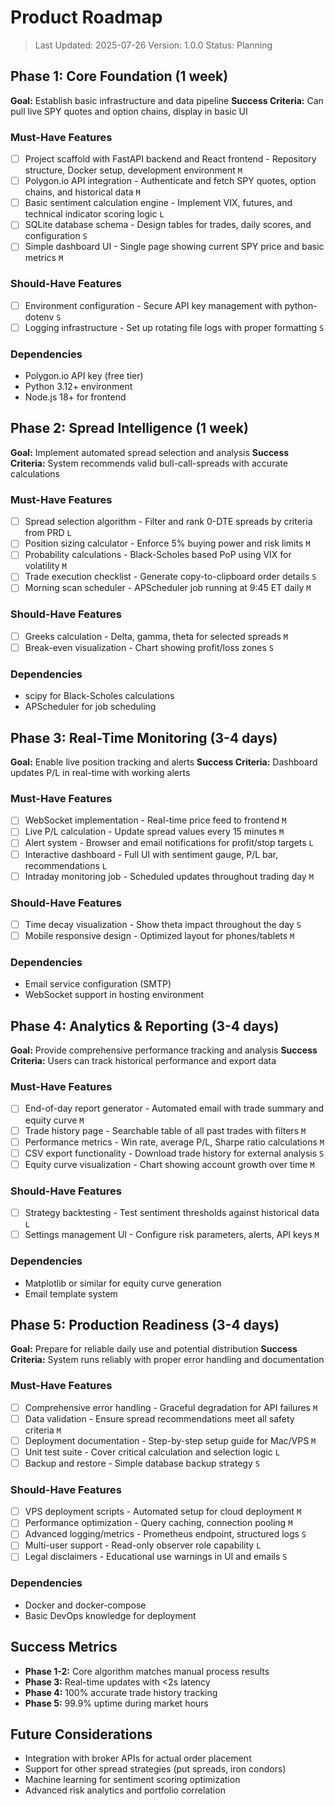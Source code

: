 # Product Roadmap

> Last Updated: 2025-07-26
> Version: 1.0.0
> Status: Planning

## Phase 1: Core Foundation (1 week)

**Goal:** Establish basic infrastructure and data pipeline
**Success Criteria:** Can pull live SPY quotes and option chains, display in basic UI

### Must-Have Features

- [ ] Project scaffold with FastAPI backend and React frontend - Repository structure, Docker setup, development environment `M`
- [ ] Polygon.io API integration - Authenticate and fetch SPY quotes, option chains, and historical data `M`
- [ ] Basic sentiment calculation engine - Implement VIX, futures, and technical indicator scoring logic `L`
- [ ] SQLite database schema - Design tables for trades, daily scores, and configuration `S`
- [ ] Simple dashboard UI - Single page showing current SPY price and basic metrics `M`

### Should-Have Features

- [ ] Environment configuration - Secure API key management with python-dotenv `S`
- [ ] Logging infrastructure - Set up rotating file logs with proper formatting `S`

### Dependencies

- Polygon.io API key (free tier)
- Python 3.12+ environment
- Node.js 18+ for frontend

## Phase 2: Spread Intelligence (1 week)

**Goal:** Implement automated spread selection and analysis
**Success Criteria:** System recommends valid bull-call-spreads with accurate calculations

### Must-Have Features

- [ ] Spread selection algorithm - Filter and rank 0-DTE spreads by criteria from PRD `L`
- [ ] Position sizing calculator - Enforce 5% buying power and risk limits `M`
- [ ] Probability calculations - Black-Scholes based PoP using VIX for volatility `M`
- [ ] Trade execution checklist - Generate copy-to-clipboard order details `S`
- [ ] Morning scan scheduler - APScheduler job running at 9:45 ET daily `M`

### Should-Have Features

- [ ] Greeks calculation - Delta, gamma, theta for selected spreads `M`
- [ ] Break-even visualization - Chart showing profit/loss zones `S`

### Dependencies

- scipy for Black-Scholes calculations
- APScheduler for job scheduling

## Phase 3: Real-Time Monitoring (3-4 days)

**Goal:** Enable live position tracking and alerts
**Success Criteria:** Dashboard updates P/L in real-time with working alerts

### Must-Have Features

- [ ] WebSocket implementation - Real-time price feed to frontend `M`
- [ ] Live P/L calculation - Update spread values every 15 minutes `M`
- [ ] Alert system - Browser and email notifications for profit/stop targets `L`
- [ ] Interactive dashboard - Full UI with sentiment gauge, P/L bar, recommendations `L`
- [ ] Intraday monitoring job - Scheduled updates throughout trading day `M`

### Should-Have Features

- [ ] Time decay visualization - Show theta impact throughout the day `S`
- [ ] Mobile responsive design - Optimized layout for phones/tablets `M`

### Dependencies

- Email service configuration (SMTP)
- WebSocket support in hosting environment

## Phase 4: Analytics & Reporting (3-4 days)

**Goal:** Provide comprehensive performance tracking and analysis
**Success Criteria:** Users can track historical performance and export data

### Must-Have Features

- [ ] End-of-day report generator - Automated email with trade summary and equity curve `M`
- [ ] Trade history page - Searchable table of all past trades with filters `M`
- [ ] Performance metrics - Win rate, average P/L, Sharpe ratio calculations `M`
- [ ] CSV export functionality - Download trade history for external analysis `S`
- [ ] Equity curve visualization - Chart showing account growth over time `M`

### Should-Have Features

- [ ] Strategy backtesting - Test sentiment thresholds against historical data `L`
- [ ] Settings management UI - Configure risk parameters, alerts, API keys `M`

### Dependencies

- Matplotlib or similar for equity curve generation
- Email template system

## Phase 5: Production Readiness (3-4 days)

**Goal:** Prepare for reliable daily use and potential distribution
**Success Criteria:** System runs reliably with proper error handling and documentation

### Must-Have Features

- [ ] Comprehensive error handling - Graceful degradation for API failures `M`
- [ ] Data validation - Ensure spread recommendations meet all safety criteria `M`
- [ ] Deployment documentation - Step-by-step setup guide for Mac/VPS `M`
- [ ] Unit test suite - Cover critical calculation and selection logic `L`
- [ ] Backup and restore - Simple database backup strategy `S`

### Should-Have Features

- [ ] VPS deployment scripts - Automated setup for cloud deployment `M`
- [ ] Performance optimization - Query caching, connection pooling `M`
- [ ] Advanced logging/metrics - Prometheus endpoint, structured logs `S`
- [ ] Multi-user support - Read-only observer role capability `L`
- [ ] Legal disclaimers - Educational use warnings in UI and emails `S`

### Dependencies

- Docker and docker-compose
- Basic DevOps knowledge for deployment

## Success Metrics

- **Phase 1-2:** Core algorithm matches manual process results
- **Phase 3:** Real-time updates with <2s latency
- **Phase 4:** 100% accurate trade history tracking
- **Phase 5:** 99.9% uptime during market hours

## Future Considerations

- Integration with broker APIs for actual order placement
- Support for other spread strategies (put spreads, iron condors)
- Machine learning for sentiment scoring optimization
- Advanced risk analytics and portfolio correlation